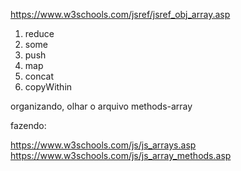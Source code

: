 https://www.w3schools.com/jsref/jsref_obj_array.asp

1. reduce
1. some
1. push
1. map
1. concat
1. copyWithin


organizando, olhar o arquivo methods-array

fazendo:



https://www.w3schools.com/js/js_arrays.asp
https://www.w3schools.com/js/js_array_methods.asp
